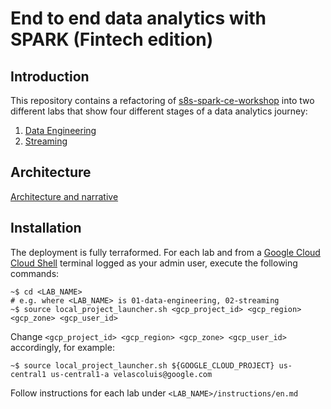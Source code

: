 # End to end data analytics with SPARK (Fintech edition)

## Introduction

This repository contains a refactoring of [s8s-spark-ce-workshop](https://github.com/anagha-google/s8s-spark-ce-workshop) into two different labs that show four different stages of a data analytics journey:

1. [Data Engineering](01-data-engineering)
2. [Streaming](02-streaming)


## Architecture 

[Architecture and narrative](assets/end_to_end_data_analytics_with_SPARK.pdf)

## Installation

The deployment is fully terraformed. For each lab and from a [Google Cloud Cloud Shell](https://cloud.google.com/shell) terminal logged as your admin user, execute the following commands:


```console
~$ cd <LAB_NAME>
# e.g. where <LAB_NAME> is 01-data-engineering, 02-streaming
~$ source local_project_launcher.sh <gcp_project_id> <gcp_region> <gcp_zone> <gcp_user_id>
```

Change `<gcp_project_id> <gcp_region> <gcp_zone> <gcp_user_id>` accordingly, for example:

```console
~$ source local_project_launcher.sh ${GOOGLE_CLOUD_PROJECT} us-central1 us-central1-a velascoluis@google.com
```

Follow instructions for each lab under `<LAB_NAME>/instructions/en.md` 




